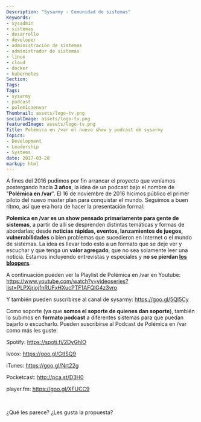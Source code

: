 ```yaml
---
Description: "Sysarmy - Comunidad de sistemas"
Keywords:
- sysadmin 
- sistemas
- desarrollo
- developer
- administración de sistemas
- administrador de sistemas
- linux
- cloud
- docker
- kubernetes
Section: 
Tags:
Tags:
- sysarmy
- podcast
- polemicaenvar
Thumbnail: assets/logo-tv.png
socialImage: assets/logo-tv.png
featuredImage: assets/logo-tv.png
Title: Polémica en /var el nuevo show y podcast de sysarmy
Topics:
- Development
- Leadership
- Systems
date: 2017-03-20
markup: html
---
```


<p>A fines del 2016 pudimos por fin arrancar el proyecto que veníamos postergando hacía <strong>3 años</strong>, la idea de un podcast bajo el nombre de "<strong>Polémica en /var</strong>". El 16 de noviembre de 2016 hicimos público el primer piloto del nuevo master plan para conquistar el mundo. Seguimos a buen ritmo, así que era hora de hacer la presentación formal:</p>
<p><strong>Polemica en /var es un show pensado primariamente para gente de sistemas</strong>, a partir de allí se desprenden distintas temáticas y formas de abordarlas; desde <strong>noticias rápidas, eventos, lanzamientos de juegos, vulnerabilidades</strong> o bien problemas que sucedieron en Internet o el mundo de sistemas. La idea es llevar todo esto a un formato que se deje ver y escuchar y que tenga un <strong>valor agregado</strong>, que no sea solamente leer una noticia. Estamos incluyendo entrevistas y especiales y <strong>no se pierdan <a href="https://www.youtube.com/watch?v=xsYcYAc40u0">los bloopers</a></strong>.</p>
<p>A continuación pueden ver la Playlist de Polémica en /var en Youtube:<br />
<a href="https://www.youtube.com/watch?v=videoseries?list=PLPXjriojfnRUFxHXucPTF1AFQlG4z3vro">https://www.youtube.com/watch?v=videoseries?list=PLPXjriojfnRUFxHXucPTF1AFQlG4z3vro</a>
<p>Y también pueden suscribirse al canal de sysarmy: <a href="https://goo.gl/5QI5Cy">https://goo.gl/5QI5Cy</a></p>
<p>Como soporte (ya que <strong>somos el soporte de quienes dan soporte</strong>), también lo subimos en <strong>formato podcast</strong> a diferentes sistemas para que puedan bajarlo o escucharlo. Pueden<span style="font-weight:400;"> suscribirse al Podcast de Polémica en /var como más les guste:</span></p>
<p><span style="font-weight:400;">Spotify: </span><a href="https://spoti.fi/2DyGhlO"><span style="font-weight:400;">https://spoti.fi/2DyGhlO</span></a></p>
<p><span style="font-weight:400;">Ivoox: </span><a href="https://goo.gl/GtISQ9"><span style="font-weight:400;">https://goo.gl/GtISQ9</span></a></p>
<p><span style="font-weight:400;">iTunes: </span><a href="https://goo.gl/Nrt22g"><span style="font-weight:400;">https://goo.gl/Nrt22g</span></a></p>
<p><span style="font-weight:400;">Pocketcast: </span><a href="http://pca.st/D3H0"><span style="font-weight:400;">http://pca.st/D3H0</span></a></p>
<p><span style="font-weight:400;">player.fm: </span><a href="https://goo.gl/XFUCC9"><span style="font-weight:400;">https://goo.gl/XFUCC9</span></a></p>
<p>&nbsp;</p>
<p>¿Qué les parece? ¿Les gusta la propuesta?</p>
